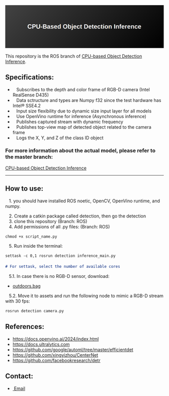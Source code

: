 <div align="center">
    <img src="images/Header.png" alt="Example Image" width="800">
</div>

This repository is the ROS branch of [CPU-based Object Detection Inference](https://github.com/arshemii/detection_on_cpu).



## Specifications:
- &nbsp;&nbsp; Subscribes to the depth and color frame of RGB-D camera (Intel RealSense D435)
- &nbsp;&nbsp; Data sctructure and types are Numpy f32 since the test hardware has Intel® SSE4.2
- &nbsp;&nbsp; Input size flexibility due to dynamic size input layer for all models
- &nbsp;&nbsp; Use OpenVino runtime for inference (Asynchronous inference)
- &nbsp;&nbsp; Publishes captured stream with dynamic frequency
- &nbsp;&nbsp; Publishes top-view map of detected object related to the camera frame
- &nbsp;&nbsp; Logs the X, Y, and Z of the class ID object

### For more information about the actual model, please refer to the master branch:
[CPU-based Object Detection Inference](https://github.com/arshemii/detection_on_cpu)

----------------------------------------------------------------
## How to use:
&nbsp;&nbsp; 1. you should have installed ROS noetic, OpenCV, OpenVino runtime, and numpy. <br>

&nbsp;&nbsp; 2. Create a catkin package called detection, then go the detection <br>
&nbsp;&nbsp; 3. clone this repository (Branch: ROS) <br>
&nbsp;&nbsp; 4. Add permissions of all .py files: (Branch: ROS) <br>
```markdown
chmod +x script_name.py
```
&nbsp;&nbsp; 5. Run inside the terminal:
```markdown
settask -c 0,1 rosrun detection inference_main.py

# For settask, select the number of available cores

```

&nbsp;&nbsp; 5.1. In case there is no RGB-D sensor, download: <br>
- [outdoors.bag](https://librealsense.intel.com/rs-tests/TestData/outdoors.bag) <br>

&nbsp;&nbsp; 5.2. Move it to assets and run the following node to mimic a RGB-D stream with 30 fps: <br>
```markdown
rosrun detection camera.py


```

## References:
- https://docs.openvino.ai/2024/index.html
- https://docs.ultralytics.com
- https://github.com/google/automl/tree/master/efficientdet
- https://github.com/xingyizhou/CenterNet
- https://github.com/facebookresearch/detr

## Contact:
- [&nbsp;Email](arshemii1373@gmail.com)
